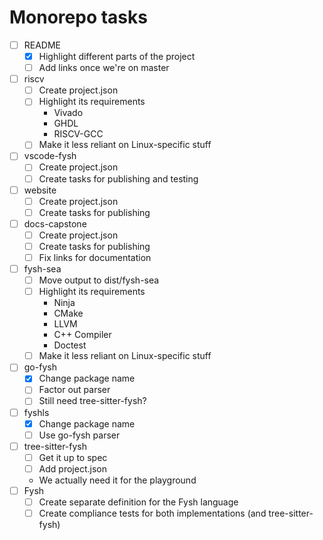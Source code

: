 # Monorepo tasks

- [ ] README
  - [x] Highlight different parts of the project
  - [ ] Add links once we're on master
- [ ] riscv
  - [ ] Create project.json
  - [ ] Highlight its requirements
    - Vivado
    - GHDL
    - RISCV-GCC
  - [ ] Make it less reliant on Linux-specific stuff
- [ ] vscode-fysh
  - [ ] Create project.json
  - [ ] Create tasks for publishing and testing
- [ ] website
  - [ ] Create project.json
  - [ ] Create tasks for publishing
- [ ] docs-capstone
  - [ ] Create project.json
  - [ ] Create tasks for publishing
  - [ ] Fix links for documentation
- [ ] fysh-sea
  - [ ] Move output to dist/fysh-sea
  - [ ] Highlight its requirements
    - Ninja
    - CMake
    - LLVM
    - C++ Compiler
    - Doctest
  - [ ] Make it less reliant on Linux-specific stuff
- [ ] go-fysh
  - [x] Change package name
  - [ ] Factor out parser
  - [ ] Still need tree-sitter-fysh?
- [ ] fyshls
  - [x] Change package name
  - [ ] Use go-fysh parser
- [ ] tree-sitter-fysh
  - [ ] Get it up to spec
  - [ ] Add project.json
  - We actually need it for the playground
- [ ] Fysh
  - [ ] Create separate definition for the Fysh language
  - [ ] Create compliance tests for both implementations (and tree-sitter-fysh)
